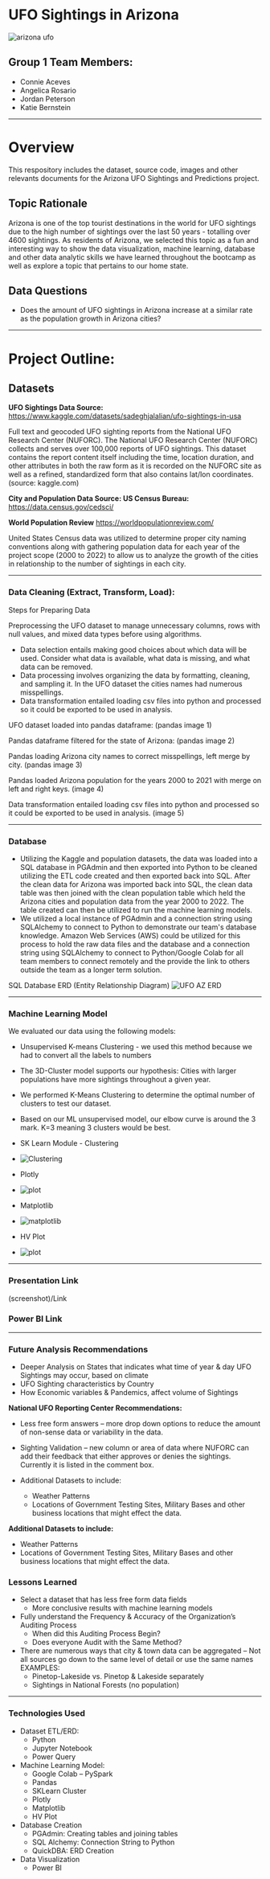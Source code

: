 # **UFO Sightings in Arizona**

![arizona ufo](/images/ufo%20arizona%202018.jpg)

## Group 1 Team Members: 
- Connie Aceves
- Angelica Rosario
- Jordan Peterson
- Katie Bernstein
***

# **Overview**
This respository includes the dataset, source code, images and other relevants documents for the Arizona UFO Sightings and Predictions project.

## Topic Rationale
Arizona is one of the top tourist destinations in the world for UFO sightings due to the high number of sightings over the last 50 years - totalling over 4600 sightings. As residents of Arizona, we selected this topic as a fun and interesting way to show the data visualization, machine learning, database and other data analytic skills we have learned throughout the bootcamp as well as explore a topic that pertains to our home state.

## Data Questions
* Does the amount of UFO sightings in Arizona increase at a similar rate as the population growth in Arizona cities?

***

# **Project Outline:** 

## Datasets

__UFO Sightings Data Source:__ https://www.kaggle.com/datasets/sadeghjalalian/ufo-sightings-in-usa

 Full text and geocoded UFO sighting reports from the National UFO Research Center (NUFORC). The National UFO Research Center (NUFORC) collects and serves over 100,000 reports of UFO sightings. This dataset contains the report content itself including the time, location duration, and other attributes in both the raw form as it is recorded on the NUFORC site as well as a refined, standardized form that also contains lat/lon coordinates. (source: kaggle.com)

__City and Population Data Source: US Census Bureau:__ https://data.census.gov/cedsci/

__World Population Review__ https://worldpopulationreview.com/

United States Census data was utilized to determine proper city naming conventions along with gathering population data for each year of the project scope (2000 to 2022) to allow us to analyze the growth of the cities in relationship to the number of sightings in each city.
***


### Data Cleaning (Extract, Transform, Load):
Steps for Preparing Data

Preprocessing the UFO dataset to manage unnecessary columns, rows with null values, and mixed data types before using algorithms.
- Data selection entails making good choices about which data will be used. Consider what data is available, what data is missing, and what data can be removed.
- Data processing involves organizing the data by formatting, cleaning, and sampling it. In the UFO dataset the cities names had numerous misspellings. 
- Data transformation entailed loading csv files into python and processed so it could be exported to be used in analysis. 

UFO dataset loaded into pandas dataframe: 
(pandas image 1)

Pandas dataframe filtered for the state of Arizona:
(pandas image 2)

Pandas loading Arizona city names to correct misspellings, left merge by city. (pandas image 3)

Pandas loaded Arizona population for the years 2000 to 2021 with merge on left and right keys.  (image 4)

Data transformation entailed loading csv files into python and processed so it could be exported to be used in analysis. (image 5)
***

### Database
- Utilizing the Kaggle and population datasets, the data was loaded into a SQL database in PGAdmin and then exported into Python to be cleaned utilizing the ETL code created and then exported back into SQL. After the clean data for Arizona was imported back into SQL, the clean data table was then joined with the clean population table which held the Arizona cities and population data from the year 2000 to 2022. The table created can then be utilized to run the machine learning models. 
- We utilized a local instance of PGAdmin and a connection string using SQLAlchemy to connect to Python to demonstrate our team's database knowledge. Amazon Web Services (AWS) could be utilized for this process to hold the raw data files and the database and a connection string using SQLAlchemy to connect to Python/Google Colab for all team members to connect remotely and the provide the link to others outside the team as a longer term solution. 

SQL Database ERD (Entity Relationship Diagram)
![UFO AZ ERD](/images/UFO%20Final%20Project%20ERD%20Chart.png)
***

### Machine Learning Model 
We evaluated our data using the following models:
- Unsupervised K-means Clustering - we used this method because we had to convert all the labels to numbers 
- The 3D-Cluster model supports our hypothesis:
    Cities with larger populations have more sightings throughout a given year.
- We performed K-Means Clustering to determine the optimal number of clusters to test our dataset.
- Based on our ML unsupervised model, our elbow curve is around the 3 mark. 
       K=3 meaning 3 clusters would be best.

- SK Learn Module - Clustering
- ![Clustering](/images/UFO_3D_Clustering.png)
- Plotly
- ![plot](/images/UFO_Elbow.png)
- Matplotlib
- ![matplotlib](/images/UFO_Clusters.png)
- HV Plot
- ![plot](/images/UFO_Scaled.png)
***

### Presentation Link
(screenshot)/Link

### Power BI Link

***
### __Future Analysis Recommendations__

- Deeper Analysis on States that indicates what time of year & day UFO Sightings may occur, based on climate
- UFO Sighting characteristics by Country 
- How Economic variables & Pandemics, affect volume of Sightings


__National UFO Reporting Center Recommendations:__ 
- Less free form answers – more drop down options to reduce the amount of non-sense data or variability in the data. 
- Sighting Validation – new column or area of data where NUFORC can add their feedback that either approves or denies the sightings. Currently it is listed in the comment box. 

- Additional Datasets to include:
    - Weather Patterns
    - Locations of Government Testing Sites, Military Bases and other business locations that might effect the data.


__Additional Datasets to include:__
- Weather Patterns
- Locations of Government Testing Sites, Military Bases and other business locations that might effect the data.

### __Lessons Learned__
- Select a dataset that has less free form data fields
    - More conclusive results with machine learning models
- Fully understand the Frequency & Accuracy of the Organization’s Auditing Process 
    - When did this Auditing Process Begin?
    - Does everyone Audit with the Same Method? 
- There are numerous ways that city & town data can be aggregated – Not all sources go down to the same level of detail or use the same names
    EXAMPLES:  
    - Pinetop-Lakeside vs. Pinetop & Lakeside separately
    - Sightings in National Forests (no population)
***

### __Technologies Used__
- Dataset ETL/ERD: 
    - Python
    - Jupyter Notebook
    - Power Query
- Machine Learning Model: 
    - Google Colab – PySpark
    - Pandas
    - SKLearn Cluster
    - Plotly
    - Matplotlib
    - HV Plot
- Database Creation
    - PGAdmin: Creating tables and joining tables
    - SQL Alchemy: Connection String to Python
    - QuickDBA: ERD Creation
- Data Visualization
    - Power BI
